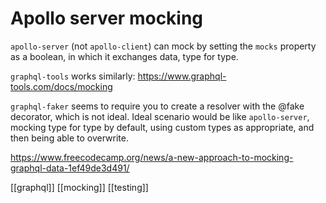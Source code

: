 # Apollo server mocking

`apollo-server` (not `apollo-client`) can mock by setting the `mocks` property as a boolean, in which it exchanges data, type for type.

`graphql-tools` works similarly: https://www.graphql-tools.com/docs/mocking

`graphql-faker` seems to require you to create a resolver with the @fake decorator, which is not ideal.
Ideal scenario would be like `apollo-server`, mocking type for type by default, using custom types as appropriate, and then being able to overwrite.

https://www.freecodecamp.org/news/a-new-approach-to-mocking-graphql-data-1ef49de3d491/

[[graphql]]
[[mocking]]
[[testing]]
